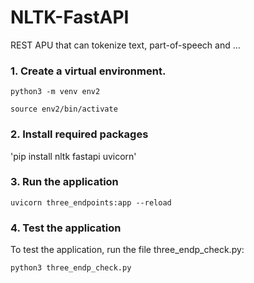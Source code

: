 # NLTK-FastAPI
REST APU that can tokenize text, part-of-speech and ...
### 1. Create a virtual environment.

`python3 -m venv env2`

`source env2/bin/activate`

### 2. Install required packages

'pip install nltk fastapi uvicorn'

### 3. Run the application

`uvicorn three_endpoints:app --reload`

 ### 4. Test the application
 
 To test the application, run the file three_endp_check.py:
 
 `python3 three_endp_check.py`

